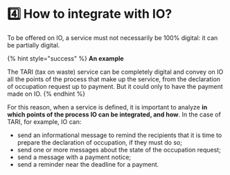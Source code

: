 # 4️⃣ How to integrate with IO?

To be offered on IO, a service must not necessarily be 100% digital: it can be partially digital. 

{% hint style="success" %} **An example**

The TARI (tax on waste) service can be completely digital and convey on IO all the points of the process that make up the service, from the declaration of occupation request up to payment. But it could only to have the payment made on IO. {% endhint %}

For this reason, when a service is defined, it is important to analyze **in which points of the process IO can be integrated, and how**. In the case of TARI, for example, IO can:

* send an informational message to remind the recipients that it is time to prepare the declaration of occupation, if they must do so;
* send one or more messages about the state of the occupation request;
* send a message with a payment notice;
* send a reminder near the deadline for a payment. 